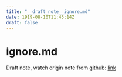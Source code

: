 ```yaml
---
title: "__draft_note__ignore.md"
date: 1919-08-10T11:45:14Z
draft: false
---
```


# ignore.md

Draft note, watch origin note from github: [link](https://github.com/tinghaolai/just-random-note/blob/master/git/ignore.md)